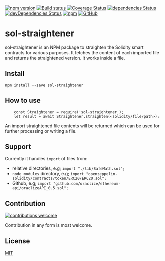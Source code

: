 [![npm version](https://badge.fury.io/js/sol-straightener.svg)](https://www.npmjs.com/package/sol-straightener)
[![Build status](https://travis-ci.com/Aniket-Engg/sol-straightener.svg?branch=master)](https://travis-ci.com/Aniket-Engg/sol-straightener)
[![Coverage Status](https://coveralls.io/repos/github/Aniket-Engg/sol-straightener/badge.svg?branch=master)](https://coveralls.io/github/Aniket-Engg/sol-straightener?branch=master)
[![dependencies Status](https://david-dm.org/aniket-engg/sol-straightener/status.svg)](https://david-dm.org/aniket-engg/sol-straightener)
[![devDependencies Status](https://david-dm.org/aniket-engg/sol-straightener/dev-status.svg)](https://david-dm.org/aniket-engg/sol-straightener?type=dev)
[![npm](https://img.shields.io/npm/dt/sol-straightener.svg)](https://www.npmjs.com/package/sol-straightener)
[![GitHub](https://img.shields.io/github/license/mashape/apistatus.svg)](https://github.com/Aniket-Engg/sol-straightener)

# sol-straightener
sol-straightener is an NPM package to straighten the Solidity smart contracts for various purposes. It fetches the content of each imported file and returns the straightened version. It works inside a file. 

## Install
```
npm install --save sol-straightener
```
## How to use
```
    const Straightener = require('sol-straightener');
    let result = await Straightener.straighten(<solidity/file/path>);
```
An import straightened file contents will be returned which can be used for further processing or writing a file.

## Support
Currently it handles `import` of files from:
* relative directories, e.g; `import "./lib/SafeMath.sol";`
* `node_modules` directory, e.g; `import "openzeppelin-solidity/contracts/token/ERC20/ERC20.sol";`
* Github, e.g; `import "github.com/oraclize/ethereum-api/oraclizeAPI_0.5.sol";`

## Contribution
[![contributions welcome](https://img.shields.io/badge/contributions-welcome-brightgreen.svg?style=flat)](https://github.com/Aniket-Engg/sol-straightener/issues)

Contribution in any form is most welcome.

## License
[MIT](https://github.com/Aniket-Engg/sol-straightener/blob/master/LICENSE)


